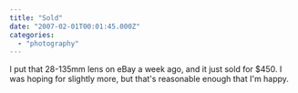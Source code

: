 ```yaml
---
title: "Sold"
date: "2007-02-01T00:01:45.000Z"
categories: 
  - "photography"
---
```


I put that 28-135mm lens on eBay a week ago, and it just sold for $450. I was hoping for slightly more, but that's reasonable enough that I'm happy.

